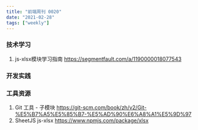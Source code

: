 ```yaml
---
title: "前端周刊 0020"
date: "2021-02-28"
tags: ["weekly"]
---
```

### 技术学习
1. js-xlsx模块学习指南 https://segmentfault.com/a/1190000018077543

### 开发实践

### 工具资源
1. Git 工具 - 子模块 https://git-scm.com/book/zh/v2/Git-%E5%B7%A5%E5%85%B7-%E5%AD%90%E6%A8%A1%E5%9D%97
2. SheetJS js-xlsx https://www.npmjs.com/package/xlsx